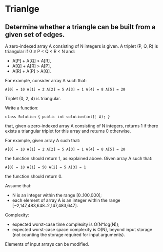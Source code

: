 # Trianlge
## Determine whether a triangle can be built from a given set of edges.

A zero-indexed array A consisting of N integers is given. A triplet (P, Q, R) is triangular if 0 ≤ P < Q < R < N and:
*	A[P] + A[Q] > A[R],
*	A[Q] + A[R] > A[P],
*	A[R] + A[P] > A[Q].

For example, consider array A such that:

```A[0] = 10 A[1] = 2 A[2] = 5 A[3] = 1 A[4] = 8 A[5] = 20```

Triplet (0, 2, 4) is triangular.

Write a function:

```class Solution { public int solution(int[] A); }```

that, given a zero-indexed array A consisting of N integers, returns 1 if there exists a triangular triplet for this array and returns 0 otherwise.

For example, given array A such that:

```A[0] = 10 A[1] = 2 A[2] = 5 A[3] = 1 A[4] = 8 A[5] = 20```

the function should return 1, as explained above. Given array A such that:

```A[0] = 10 A[1] = 50 A[2] = 5 A[3] = 1```

the function should return 0.

Assume that:
*	N is an integer within the range [0..100,000];
*	each element of array A is an integer within the range [−2,147,483,648..2,147,483,647].

Complexity:
*	expected worst-case time complexity is O(N*log(N));
*	expected worst-case space complexity is O(N), beyond input storage (not counting the storage required for input arguments).

Elements of input arrays can be modified.
